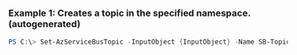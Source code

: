 ### Example 1: Creates a topic in the specified namespace. (autogenerated)
```powershell
PS C:\> Set-AzServiceBusTopic -InputObject {InputObject} -Name SB-Topic_exampl1 -Namespace {Namespace} -ResourceGroupName MyResourceGroup
```

